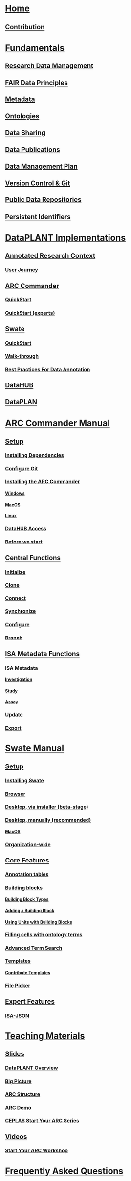 ---
---

# [Home](/docs/home.html)
## [Contribution](/docs/CONTRIBUTING.html)
# [Fundamentals](/docs/fundamentals/index.html)
## [Research Data Management](/docs/fundamentals/ResearchDataManagement.html)
## [FAIR Data Principles](/docs/fundamentals/FairDataPrinciples.html)
## [Metadata](/docs/fundamentals/Metadata.html)
## [Ontologies](/docs/fundamentals/Ontologies.html)
## [Data Sharing](/docs/fundamentals/DataSharing.html)
## [Data Publications](/docs/fundamentals/DataPublications.html)
## [Data Management Plan](/docs/fundamentals/DataManagementPlan.html)
## [Version Control & Git](/docs/fundamentals/VersionControlGit.html)
## [Public Data Repositories](/docs/fundamentals/PublicDataRepositories.html)
## [Persistent Identifiers](/docs/fundamentals/PersistentIdentifiers.html)

# [DataPLANT Implementations](/docs/implementation/index.html)
## [Annotated Research Context](/docs/implementation/AnnotatedResearchContext.html)
### [User Journey](/docs/implementation/QuickStart_arc.html)
## [ARC Commander](/docs/implementation/ArcCommander.html)
### [QuickStart](/docs/implementation/QuickStart_arcCommander.html)
### [QuickStart (experts)](/docs/implementation/QuickStart_arcCommander_expert.html)
## [Swate](/docs/implementation/Swate.html)
### [QuickStart](/docs/implementation/QuickStart_swate.html)
### [Walk-through](/docs/implementation/QuickStart_swate_walkthrough.html)
### [Best Practices For Data Annotation](/docs/implementation/AnnotationPatterns.html)
## [DataHUB](/docs/implementation/DataHub.html)
## [DataPLAN](/docs/implementation/DataPLAN.html)

# [ARC Commander Manual](/docs/implementation/ArcCommanderManual/index.html)
## [Setup](/docs/implementation/ArcCommanderManual/arc_installation_dependencies.html)
### [Installing Dependencies](/docs/implementation/ArcCommanderManual/arc_installation_dependencies.html)
### [Configure Git](/docs/implementation/ArcCommanderManual/git_config.html)
### [Installing the ARC Commander](/docs/implementation/ArcCommanderManual/arc_installation.html)
#### [Windows](/docs/implementation/ArcCommanderManual/arc_installation_windows.html)
#### [MacOS](/docs/implementation/ArcCommanderManual/arc_installation_macos.html)
#### [Linux](/docs/implementation/ArcCommanderManual/arc_installation_linux.html)
### [DataHUB Access](/docs/implementation/ArcCommanderManual/arc_access.html)
### [Before we start](/docs/implementation/ArcCommanderManual/arc_before_we_start.html)
## [Central Functions](/docs/implementation/ArcCommanderManual/arc_initialization.html)
### [Initialize](/docs/implementation/ArcCommanderManual/arc_initialization.html)
### [Clone](/docs/implementation/ArcCommanderManual/arc_get.html)
### [Connect](/docs/implementation/ArcCommanderManual/arc_connect.html)
### [Synchronize](/docs/implementation/ArcCommanderManual/arc_synchronization.html)
### [Configure](/docs/implementation/ArcCommanderManual/arc_config.html)
### [Branch](/docs/implementation/ArcCommanderManual/arc_branch.html)
## [ISA Metadata Functions](/docs/implementation/ArcCommanderManual/arc_isa.html)
### [ISA Metadata](/docs/implementation/ArcCommanderManual/arc_isa.html)
#### [Investigation](/docs/implementation/ArcCommanderManual/arc_isa_investigation.html)
#### [Study](/docs/implementation/ArcCommanderManual/arc_isa_study.html)
#### [Assay](/docs/implementation/ArcCommanderManual/arc_isa_assay.html)
### [Update](/docs/implementation/ArcCommanderManual/arc_update.html)
### [Export](/docs/implementation/ArcCommanderManual/arc_export.html)


# [Swate Manual](/docs/implementation/SwateManual/index.html)
## [Setup](/docs/implementation/SwateManual/Docs01-Installing-Swate.html)
### [Installing Swate](/docs/implementation/SwateManual/Docs01-Installing-Swate.html)
### [Browser](/docs/implementation/SwateManual/swate_installation_browser.html)
### [Desktop, via installer (beta-stage)](/docs/implementation/SwateManual/swate_installation_desktop.html)
### [Desktop, manually (recommended)](/docs/implementation/SwateManual/swate_installation_manual.html)
#### [MacOS](/docs/implementation/SwateManual/swate_installation_manual_macos.html)
### [Organization-wide](/docs/implementation/SwateManual/swate_installation_organization.html)
## [Core Features](/docs/implementation/SwateManual/Docs02-Annotation-Table.html)
### [Annotation tables](/docs/implementation/SwateManual/Docs02-Annotation-Table.html)
### [Building blocks](/docs/implementation/SwateManual/Docs03-Building-Blocks.html)
#### [Building Block Types](/docs/implementation/SwateManual/swate_blocks_types.html)
#### [Adding a Building Block](/docs/implementation/SwateManual/swate_blocks_add.html)
#### [Using Units with Building Blocks](/docs/implementation/SwateManual/swate_blocks_units.html)
### [Filling cells with ontology terms](/docs/implementation/SwateManual/Docs04-Ontology-Term-Search.html)
### [Advanced Term Search](/docs/implementation/SwateManual/Docs07-Advanced-Term-Search.html)
### [Templates](/docs/implementation/SwateManual/Docs05-Templates.html)
#### [Contribute Templates](/docs/implementation/SwateManual/swate_template-contribution.html)
### [File Picker](/docs/implementation/SwateManual/Using-the-File-Picker.html)
## [Expert Features](/docs/implementation/SwateManual/Docs06-ISA-JSON.html)
### [ISA-JSON](/docs/implementation/SwateManual/Docs06-ISA-JSON.html)

# [Teaching Materials](/docs/teaching-materials/index.html)
## [Slides](/docs/teaching-materials/slides.html)
### [DataPLANT Overview](/docs/teaching-materials/units/promotion_001_DataPLANT-Overview/promotion_001_DataPLANT-Overview.html)
### [Big Picture](/docs/teaching-materials/units/lesson_030_BigPicture_ARC_DataPLANT/lesson_030_BigPicture_ARC_DataPLANT.html)
### [ARC Structure](/docs/teaching-materials/units/lesson_022_ARC_structure_DataPLANT/lesson_022_ARC_structure_DataPLANT.html)
### [ARC Demo](/docs/teaching-materials/units/promotion_arc-demo/promotion_arc-demo.html)
### [CEPLAS Start Your ARC Series](/docs/teaching-materials/disseminations/CEPLAS-StartYourARC-Series/index.html)
## [Videos](/docs/teaching-materials/videos.html)
### [Start Your ARC Workshop](/docs/teaching-materials/StartYourARC.html)

# [Frequently Asked Questions](/docs/faqs/faqs.html)
